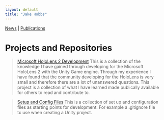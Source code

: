 ```yaml
---
layout: default
title: "Jake Hobbs"
---
```


[News](./news) | [Publications](./publications)

# Projects and Repositories

> [Microsoft HoloLens 2 Development](https://jacobhobbs1.github.io/HoloLens2Development.github.io/)
This is a collection of the knowledge I have gained through developing for the Microsoft HoloLens 2 with the Unity Game engine. 
Through my experience I have found that the community developing for the HoloLens is very small and therefore there are a lot 
of unanswered questions. This project is a collection of what I have learned made publically available for others to read and 
contribute to.

> [Setup and Config Files](https://jacobhobbs1.github.io/setup-config-files/)
This is a collection of set up and configuration files as starting points for development. For example a .gitignore file to use 
when creating a Unity project.
